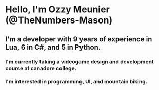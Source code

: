 <!--
**TheNumbers-Mason/TheNumbers-Mason** is a ✨ _special_ ✨ repository because its `README.md` (this file) appears on your GitHub profile.

Here are some ideas to get you started:
## Hi there 👋

- 🔭 I’m currently working on ...
- 🌱 I’m currently learning ...
- 👯 I’m looking to collaborate on ...
- 🤔 I’m looking for help with ...
- 💬 Ask me about ...
- 📫 How to reach me: ...
- 😄 Pronouns: ...
- ⚡ Fun fact: ...
-->

# Hello, I'm Ozzy Meunier (@TheNumbers-Mason)
## I'm a developer with **9 years of experience in Lua**, **6 in C#**, and **5 in Python**.
### I'm currently taking a **videogame design and development** course at **canadore college**.
### I'm interested in programming, UI, and mountain biking.
